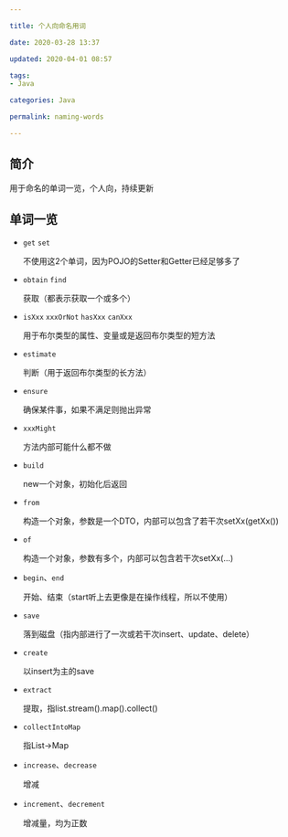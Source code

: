 ```yaml
---

title: 个人向命名用词

date: 2020-03-28 13:37

updated: 2020-04-01 08:57

tags:
- Java

categories: Java

permalink: naming-words

---
```


## 简介

用于命名的单词一览，个人向，持续更新



## 单词一览

- `get`  `set`

  不使用这2个单词，因为POJO的Setter和Getter已经足够多了

- `obtain`  `find`

  获取（都表示获取一个或多个）

- `isXxx`  `xxxOrNot`  `hasXxx`  `canXxx`

  用于布尔类型的属性、变量或是返回布尔类型的短方法

- `estimate`

  判断（用于返回布尔类型的长方法）

- `ensure`

  确保某件事，如果不满足则抛出异常

- `xxxMight`

  方法内部可能什么都不做

- `build`

  new一个对象，初始化后返回

- `from`

  构造一个对象，参数是一个DTO，内部可以包含了若干次setXx(getXx())

- `of`

  构造一个对象，参数有多个，内部可以包含若干次setXx(...)

- `begin`、`end`

  开始、结束（start听上去更像是在操作线程，所以不使用）

- `save`

  落到磁盘（指内部进行了一次或若干次insert、update、delete）

- `create`

  以insert为主的save

- `extract`

  提取，指list.stream().map().collect()

- `collectIntoMap`

  指List→Map

- `increase`、`decrease`

  增减

- `increment`、`decrement`

  增减量，均为正数